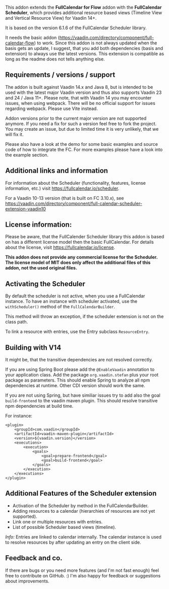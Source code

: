 This addon extends the **FullCalendar for Flow** addon with the **FullCalendar Scheduler**, which provides
additional resource based views (Timeline View and Vertical Resource View) for Vaadin 14+.

It is based on the version 6.1.6 of the FullCalendar Scheduler library.

It needs the basic addon (https://vaadin.com/directory/component/full-calendar-flow) to work.
Since this addon is not always updated when the basis gets an update, I suggest, that you add both dependencies
(basis and extension) to always use the latest versions. This extension is compatible as long as the readme
does not tells anything else.

## Requirements / versions / support
The addon is built against Vaadin 14.x and Java 8, but is intended to be used with the latest major Vaadin version
and thus also supports Vaadin 23 and 24 / Java 11+. Please note, that with Vaadin 14 you may encounter issues,
when using webpack. There will be no official support for issues regarding webpack. Please use Vite instead.

Addon versions prior to the current major version are not supported anymore. If you need a fix for such a version
feel free to fork the project. You may create an issue, but due to limited time it is very unlikely, that we will fix
it.

Please also have a look at the demo for some basic examples and source code of how to integrate the FC.
For more examples please have a look into the example section.

## Additional links and information

For information about the Scheduler (functionality, features, license information, etc.)
visit https://fullcalendar.io/scheduler.

For a Vaadin 10-13 version (that is built on FC 3.10.x), see https://vaadin.com/directory/component/full-calendar-scheduler-extension-vaadin10

## License information:
Please be aware, that the FullCalender Scheduler library this addon is based on has a different license model
then the basic FullCalendar. For details about the license, visit https://fullcalendar.io/license.

**This addon does not provide any commercial license for the Scheduler. The license model of MIT does only affect
the additional files of this addon, not the used original files.**

## Activating the Scheduler
By default the scheduler is not active, when you use a FullCalendar instance. To have an instance with scheduler
activated, use the `withScheduler()` method of the `FullCalendarBuilder`.

This method will throw an exception, if the scheduler extension is not on the class path.

To link a resource with entries, use the Entry subclass `ResourceEntry`.

## Building with V14
It might be, that the transitive dependencies are not resolved correctly.

If you are using Spring Boot please add the `@EnableVaadin` annotation to your application class. Add
the package `org.vaadin.stefan` plus your root package as parameters. This should enable Spring to analyze
all npm dependencies at runtime. Other CDI version should work the same.

If you are not using Spring, but have similiar issues try to add also the goal `build-frontend` to the vaadin maven plugin. This should resolve transitive npm dependencies at build time.


For instance:
```
<plugin>
    <groupId>com.vaadin</groupId>
    <artifactId>vaadin-maven-plugin</artifactId>
    <version>${vaadin.version}</version>
    <executions>
        <execution>
            <goals>
                <goal>prepare-frontend</goal>
                <goal>build-frontend</goal>
            </goals>
        </execution>
    </executions>
</plugin>
``` 

## Additional Features of the Scheduler extension
- Activation of the Scheduler by method in the FullCalendarBuilder.
- Adding resources to a calendar (hierarchies of resources are not yet supported).
- Link one or multiple resources with entries.
- List of possible Scheduler based views (timeline).

*Info:* Entries are linked to calendar internally. The calendar instance is used to resolve resources by after updating an
entry on the client side.

## Feedback and co.
If there are bugs or you need more features (and I'm not fast enough) feel free to contribute on GitHub. :)
I'm also happy for feedback or suggestions about improvements.
